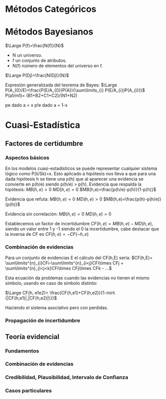 # Métodos Categóricos

# Métodos Bayesianos

$\Large P(f)=\frac{N(f)}{N}$
- N un universo.
- f un conjunto de atributos.
- N(f) número de elementos del universo en f.

$\Large P(Dj)=\frac{N(Dj)}{N}$


Expresión generalizada del teorema de Bayes:
$\Large P(A_{0}/E)=\frac{P(E/A_{0})P(A)}{\sum\limits_{i} P(E/A_{i})P(A_{i})}$
P(a1/m1)= (B1+B2+C1+C2)/(N1+N2)

pe dado a = x 
p!e dado a = 1-x

# Cuasi-Estadística
## Factores de certidumbre
### Aspectos básicos
En los modelos cuasi-estadísticos se puede representar cualquier sistema lógico como P(li/Sk)=x.
Esto aplicado a hipótesis nos lleva a que para una dada hipótesis h se tiene una p(h) que al aparecer una evidencia se convierte en p(h/e) siendo p(h/e) > p(h).
Evidencia que respalda la hipótesis:
$MB(h,e)>0$
$MD(h,e)=0$
$MB(h,e)=\frac{p(h/e)-p(h)}{1-p(h)}$

Evidencia que refuta:
$MB(h,e)=0$
$MD(h,e)>0$
$MB(h,e)=\frac{p(h)-p(h/e)}{p(h)}$

Evidencia sin correlación:
$MB(h,e)=0$
$MD(h,e)=0$

Establecemos un factor de incertidumbre $CF(h,e)= MB(h,e)-MD(h,e)$, siendo un valor entre 1 y -1 siendo el 0 la incertidumbre, cabe destacar que la inversa de CF es $CF(h,e)=-CF(\neg h,e)$
### Combinación de evidencias
Para un conjunto de evidencias E el cálculo del CF(h,E) sería:
$CF(h,E)= \sum\limits^{n}_{i}CFi-\sum\limits^{n}_{i<j}CFi\times CFj + \sum\limits^{n}_{i<j<k}CFi\times CFj\times CFk - ...$

Esta ecuación da problemas cuando las evidencias no tienen el mismo símbolo, usando en caso de símbolo distinto:

$\Large CF(h, e1e2)= \frac{CF(h,e1)+CF(h,e2)}{1-min\{|CF(h,e1)|,|CF(h,e2)|\}}$

Haciendo el sistema asociativo pero con perdidas.
### Propagación de incertidumbre


## Teoría evidencial
### Fundamentos
### Combinación de evidencias
### Credibilidad, Plausibilidad, Intervalo de Confianza
### Casos particulares
